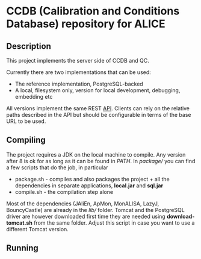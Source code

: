 # CCDB (Calibration and Conditions Database) repository for ALICE

## Description
This project implements the server side of CCDB and QC.

Currently there are two implementations that can be used:
* The reference implementation, PostgreSQL-backed
* A local, filesystem only, version for local development, debugging, embedding etc

All versions implement the same REST [API](API.md). Clients can rely on the relative paths described in the API but should be configurable in terms of the base URL to be used.

## Compiling
The project requires a JDK on the local machine to compile. Any version after 8 is ok for as long as it can be found in *PATH*. In *package/* you can find a few scripts that do the job, in particular
* package.sh - compiles and also packages the project + all the dependencies in separate applications, **local.jar** and **sql.jar**
* compile.sh - the compilation step alone

Most of the dependencies (JAliEn, ApMon, MonALISA, LazyJ, BouncyCastle) are already in the *lib/* folder. Tomcat and the PostgreSQL driver are however downloaded first time they are needed using **download-tomcat.sh** from the same folder. Adjust this script in case you want to use a different Tomcat version.

## Running
